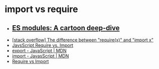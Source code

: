 # import vs require

* ## **[ES modules: A cartoon deep-dive](https://www.notion.so/TIL-7a6ea225878447e28c5d69220e98d4fd#459d4f203cb746c38a2e431b05acfdf0)**
* [[stack overflow] The difference between "require(x)" and "import x"](https://www.notion.so/TIL-7a6ea225878447e28c5d69220e98d4fd#8e5b8a1753c1420eb60d171d39d7d13a)
* [JavsScript Require vs. Import](https://www.notion.so/TIL-7a6ea225878447e28c5d69220e98d4fd#c4b8698eae1c4b618b1d8c1aecec2398)
* [export - JavaScript | MDN](https://www.notion.so/TIL-7a6ea225878447e28c5d69220e98d4fd#9555977515164836b579b1d51dff08d9)
* [import - JavasScript | MDN](https://www.notion.so/TIL-7a6ea225878447e28c5d69220e98d4fd#16d0e57e7bc74c54a300982b125a54d0)
* [Require vs Import](https://www.educba.com/require-vs-import/)

